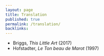 ```yaml
---
layout: page
title: Translation
published: true
permalink: /translation/
backlinks: 
---
```


* Briggs, _This Little Art_ (2017) 
* Hofstadter, _Le Ton beau de Marot_ (1997) 
